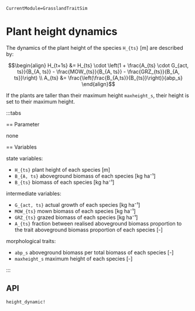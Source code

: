 ```@meta
CurrentModule=GrasslandTraitSim
```

# Plant height dynamics

The dynamics of the plant height of the species ``H_{ts}`` [m] are described by:
```math
\begin{align}
H_{t+1s} &= H_{ts} \cdot \left(1 + \frac{A_{ts} \cdot G_{act, ts}}{B_{A, ts}} - \frac{MOW_{ts}}{B_{A, ts}} - \frac{GRZ_{ts}}{B_{A, ts}}\right) \\
A_{ts} &= \frac{\left(\frac{B_{A,ts}}{B_{ts}}\right)}{abp_s}
\end{align}
```
If the plants are taller than their maximum height ``maxheight_s``, their height is set to their maximum height.


:::tabs

== Parameter

none

== Variables

state variables:
- ``H_{ts}`` plant height of each species [m]
- ``B_{A, ts}`` aboveground biomass of each species [kg ha⁻¹]
- ``B_{ts}`` biomass of each species [kg ha⁻¹]

intermediate variables:
- ``G_{act, ts}`` actual growth of each species [kg ha⁻¹]
- ``MOW_{ts}`` mown biomass of each species [kg ha⁻¹]
- ``GRZ_{ts}`` grazed biomass of each species [kg ha⁻¹]
- ``A_{ts}`` fraction between realised aboveground biomass proportion to the trait aboveground biomass proportion of each species [-]

morphological traits:
- ``abp_s`` aboveground biomass per total biomass of each species [-]
- ``maxheight_s`` maximum height of each species [-]

:::

## API

```@docs
height_dynamic!
```